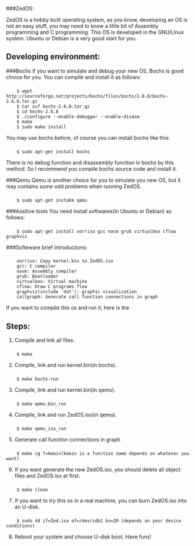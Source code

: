 ###ZedOS:

ZedOS is a hobby built operating system, as you know, developing an OS is not an easy stuff, 
you may need to know a little bit of Assembly programming and C programming.
This OS is developed in the GNU/Linux system. Ubuntu or Debian is a very good start for you.  

Developing environment: 
------------------------

###Bochs
If you want to simulate and debug your new OS, Bochs is good choice for you. 
You can compile and install it as follows: 
### 
        $ wget http://sourceforge.net/projects/bochs/files/bochs/2.6.8/bochs-2.6.8.tar.gz
        $ tar xvf bochs-2.6.8.tar.gz
        $ cd bochs-2.6.8 
        $ ./configure --enable-debugger --enable-disasm 
        $ make 
        $ sudo make install 

You may use bochs before, of course you can install bochs like this: 
### 
        $ sudo apt-get install bochs 

There is no debug function and disassembly function in bochs by this method. So I recommend you compile bochs source code and install it.  

###Qemu
Qemu is another choice for you to simulate you new OS, but it may contains some odd problems when running ZedOS. 
###
 	 	$ sudo apt-get instakk qemu 

###Assitive tools 
You need install softwares(In Ubuntu or Debian) as follows: 
###
	 	$ sudo apt-get install xorriso gcc nasm grub virtualbox cflow graphviz   

###Softeware brief introductions: 	
###
 	 	xorriso: Copy kernel.bin to ZedOS.iso 
 	 	gcc: C compiler 
 	 	nasm: Assembly compiler 
 	 	grub: Bootloader 
 	 	virtualbox: Virtual machine 
 	 	cflow: Draw C programs flow 
 	 	graphviz(include 'dot'): graphic visualization 
 	 	callgraph: Generate call function connections in graph 


If you want to compile this os and run it, here is the 

Steps:
-----
1. Compile and link all files. 
###
		$ make 

2. Compile, link and run kernel.bin(in bochs).
###
		$ make bochs-run 

3. Compile, link and run kernel.bin(in qemu).
###
		$ make qemu_bin_run 

4. Compile, link and run ZedOS.iso(in qemu).
### 
		$ make qemu_iso_run 

5. Generate call function connections in graph 
### 
 	 	$ make cg f=kmain(kmain is a function name depends on whatever you want)  

6. If you want generate the new ZedOS.iso, you should delete all object files and ZedOS.iso at first.  
### 
		$ make clean 

7. If you want to try this os in a real machine, you can burn ZedOS.iso into an U-disk. 
### 
		$ sudo dd if=Zed.iso of=/dev/sdb1 bs=2M (depends on your device conditions)
 
8. Reboot your system and choose U-disk boot. Have funs!  
